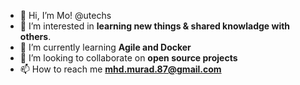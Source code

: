 - 👋 Hi, I’m Mo! @utechs
- 👀 I’m interested in **learning new things & shared knowladge with others**.
- 🌱 I’m currently learning **Agile and Docker**
- 💞️ I’m looking to collaborate on **open source projects**
- 📫 How to reach me **mhd.murad.87@gmail.com**

<!---
utechs/Mo is a ✨ special ✨ repository because its `README.md` (this file) appears on your GitHub profile.
You can click the Preview link to take a look at your changes.
--->
